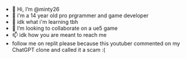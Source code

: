 - 👋 Hi, I’m @minty26
- 👀 i'm a 14 year old pro prgrammer and game developer
- 🌱 idk what i'm learning tbh
- 💞️ I’m looking to collaborate on a ue5 game 
- 📫 idk how you are meant to reach me
- follow me on replit please because this youtuber commented on my ChatGPT clone and called it a scam :(
<!---
minty26/minty26 is a ✨ special ✨ repository because its `README.md` (this file) appears on your GitHub profile.
You can click the Preview link to take a look at your changes.
--->
